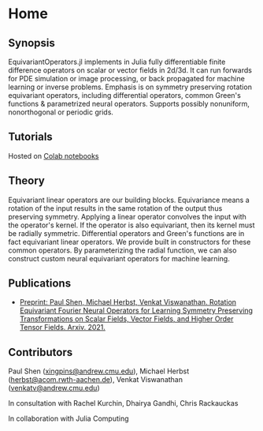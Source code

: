 # Home

## Synopsis

EquivariantOperators.jl implements in Julia fully differentiable finite difference operators on scalar or vector fields in 2d/3d. It can run forwards for PDE simulation or image processing, or back propagated for machine learning or inverse problems. Emphasis is on symmetry preserving rotation equivariant operators, including differential operators, common Green's functions & parametrized neural operators. Supports possibly nonuniform, nonorthogonal or periodic grids.

## Tutorials

Hosted on [Colab notebooks](https://colab.research.google.com/drive/17JZEdK6aALxvn0JPBJEHGeK2nO1hPnhQ?usp=sharing)

## Theory

Equivariant linear operators are our building blocks. Equivariance means a rotation of the input results in the same rotation of the output thus preserving symmetry. Applying a linear operator convolves the input with the operator's kernel. If the operator is also equivariant, then its kernel must be radially symmetric. Differential operators and Green's functions are in fact equivariant linear operators. We provide built in constructors for these common operators. By parameterizing the radial function, we can also construct custom neural equivariant operators for machine learning.

## Publications

- [Preprint: Paul Shen, Michael Herbst, Venkat Viswanathan. Rotation Equivariant Fourier Neural Operators for Learning Symmetry Preserving Transformations on Scalar Fields, Vector Fields, and Higher Order Tensor Fields. Arxiv. 2021.](https://arxiv.org/abs/2108.09541)

## Contributors

Paul Shen (xingpins@andrew.cmu.edu), Michael Herbst (herbst@acom.rwth-aachen.de), Venkat Viswanathan (venkatv@andrew.cmu.edu)

In consultation with Rachel Kurchin, Dhairya Gandhi, Chris Rackauckas

In collaboration with Julia Computing
